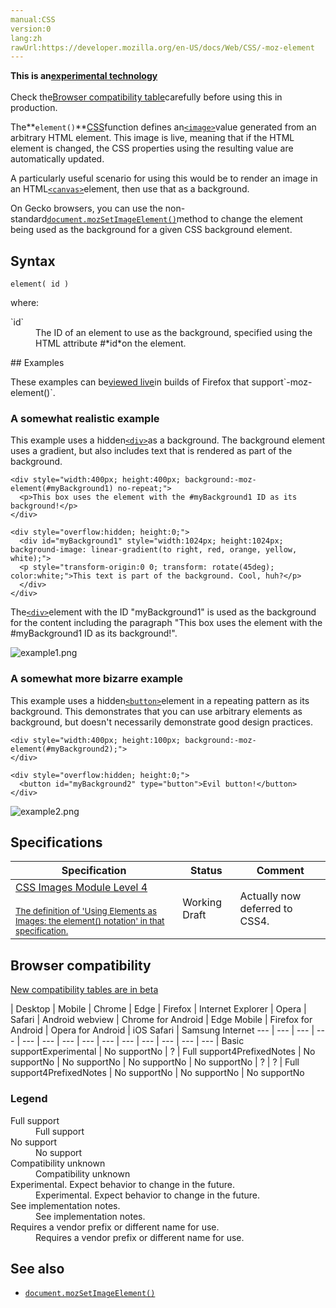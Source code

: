 ```yaml
---
manual:CSS
version:0
lang:zh
rawUrl:https://developer.mozilla.org/en-US/docs/Web/CSS/-moz-element
---
```






**This is an[experimental technology](%3404 "")**<br></br>Check the[Browser compatibility table](%33822 "")carefully before using this in production.





The**`element()`**[CSS](%28421 "CSS")function defines an[`<image>`](%28330 "The <image> CSS data type represents a two-dimensional image. There are two kinds of images: plain images, referenced with a <url>, and dynamically-generated images, generated with <gradient> or element(). Images can be used with numerous CSS properties, such as background-image, border-image, content, cursor, and list-style-image.")value generated from an arbitrary HTML element. This image is live, meaning that if the HTML element is changed, the CSS properties using the resulting value are automatically updated.



A particularly useful scenario for using this would be to render an image in an HTML[`<canvas>`](%470 "Use the HTML <canvas> element with either the canvas scripting API or the WebGL API to draw graphics and animations.")element, then use that as a background.



On Gecko browsers, you can use the non-standard[`document.mozSetImageElement()`](%26066 "Changes the element being used as the CSS background for a background with a given background element ID.")method to change the element being used as the background for a given CSS background element.


## Syntax<a name="Syntax"></a>

```
element( id )
```


where:

<dl><dt id=''>`id`</dt><dd>The ID of an element to use as the background, specified using the HTML attribute #*id*on the element.</dd></dl>
## Examples<a name="Examples"></a>


These examples can be[viewed live](%29789 "https://developer.mozilla.org/samples/cssref/moz-element.html")in builds of Firefox that support`-moz-element()`.


### A somewhat realistic example<a name="A_somewhat_realistic_example"></a>


This example uses a hidden[`<div>`](%24289 "The HTML Content Division element (<div>) is the generic container for flow content. It has no effect on the content or layout until styled using CSS.")as a background. The background element uses a gradient, but also includes text that is rendered as part of the background.


```
<div style="width:400px; height:400px; background:-moz-element(#myBackground1) no-repeat;">
  <p>This box uses the element with the #myBackground1 ID as its background!</p>
</div>

<div style="overflow:hidden; height:0;">
  <div id="myBackground1" style="width:1024px; height:1024px; background-image: linear-gradient(to right, red, orange, yellow, white);">
  <p style="transform-origin:0 0; transform: rotate(45deg); color:white;">This text is part of the background. Cool, huh?</p>
  </div>
</div>
```


The[`<div>`](%24289 "The HTML Content Division element (<div>) is the generic container for flow content. It has no effect on the content or layout until styled using CSS.")element with the ID &quot;myBackground1&quot; is used as the background for the content including the paragraph &quot;This box uses the element with the #myBackground1 ID as its background!&quot;.



![example1.png](%29790 "")


### A somewhat more bizarre example<a name="A_somewhat_more_bizarre_example"></a>


This example uses a hidden[`<button>`](%23957 "The HTML <button> element represents a clickable button, which can be used in forms, or anywhere in a document that needs simple, standard button functionality.")element in a repeating pattern as its background. This demonstrates that you can use arbitrary elements as background, but doesn&#39;t necessarily demonstrate good design practices.


```
<div style="width:400px; height:100px; background:-moz-element(#myBackground2);">
</div>

<div style="overflow:hidden; height:0;">
  <button id="myBackground2" type="button">Evil button!</button>
</div>
```


![example2.png](%29791 "")


## Specifications<a name="Specifications"></a>

Specification | Status | Comment 
 ---  |  ---  |  ---  | 
[CSS Images Module Level 4<br></br><small>The definition of &#39;Using Elements as Images: the element() notation&#39; in that specification.</small>](%33824 "") | Working Draft | Actually now deferred to CSS4. 


## Browser compatibility<a name="Browser_compatibility"></a>




[New compatibility tables are in beta<i></i>](%3360 "")

 | <abbr>Desktop<i></i></abbr> | <abbr>Mobile<i></i></abbr> 
 | <abbr>Chrome<i></i></abbr> | <abbr>Edge<i></i></abbr> | <abbr>Firefox<i></i></abbr> | <abbr>Internet Explorer<i></i></abbr> | <abbr>Opera<i></i></abbr> | <abbr>Safari<i></i></abbr> | <abbr>Android webview<i></i></abbr> | <abbr>Chrome for Android<i></i></abbr> | <abbr>Edge Mobile<i></i></abbr> | <abbr>Firefox for Android<i></i></abbr> | <abbr>Opera for Android<i></i></abbr> | <abbr>iOS Safari<i></i></abbr> | <abbr>Samsung Internet<i></i></abbr> 
 ---  |  ---  |  ---  |  ---  |  ---  |  ---  |  ---  |  ---  |  ---  |  ---  |  ---  |  ---  |  ---  |  ---  | 
Basic support<abbr>Experimental<i></i></abbr> | <abbr>No support</abbr>No | <abbr>?</abbr> | <abbr>Full support</abbr>4<abbr>Prefixed<i></i></abbr><abbr>Notes<i></i></abbr> | <abbr>No support</abbr>No | <abbr>No support</abbr>No | <abbr>No support</abbr>No | <abbr>No support</abbr>No | <abbr>?</abbr> | <abbr>?</abbr> | <abbr>Full support</abbr>4<abbr>Prefixed<i></i></abbr><abbr>Notes<i></i></abbr> | <abbr>No support</abbr>No | <abbr>No support</abbr>No | <abbr>No support</abbr>No 


### Legend<a name="Legend"></a>
<dl><dt id=''><abbr>Full support</abbr></dt><dd>Full support</dd><dt id=''><abbr>No support</abbr></dt><dd>No support</dd><dt id=''><abbr>Compatibility unknown</abbr></dt><dd>Compatibility unknown</dd><dt id=''><abbr>Experimental. Expect behavior to change in the future.<i></i></abbr></dt><dd>Experimental. Expect behavior to change in the future.</dd><dt id=''><abbr>See implementation notes.<i></i></abbr></dt><dd>See implementation notes.</dd><dt id=''><abbr>Requires a vendor prefix or different name for use.<i></i></abbr></dt><dd>Requires a vendor prefix or different name for use.</dd></dl>





## See also<a name="See_also"></a>

* [`document.mozSetImageElement()`](%26066 "Changes the element being used as the CSS background for a background with a given background element ID.")



